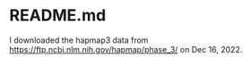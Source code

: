 # README.md

I downloaded the hapmap3 data from https://ftp.ncbi.nlm.nih.gov/hapmap/phase_3/ on Dec 16, 2022.